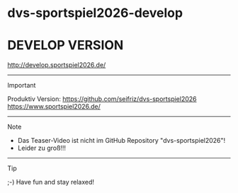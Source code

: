 # dvs-sportspiel2026-develop

# DEVELOP VERSION

http://develop.sportspiel2026.de/

---------------------------------------------------------------------
> [!IMPORTANT]
> Produktiv Version:
> https://github.com/seifriz/dvs-sportspiel2026
> https://www.sportspiel2026.de/
---------------------------------------------------------------------
> [!NOTE]
> - Das Teaser-Video ist nicht im GitHub Repository "dvs-sportspiel2026"!
> - Leider zu groß!!!
---------------------------------------------------------------------
> [!TIP]
> ;-) Have fun and stay relaxed!
